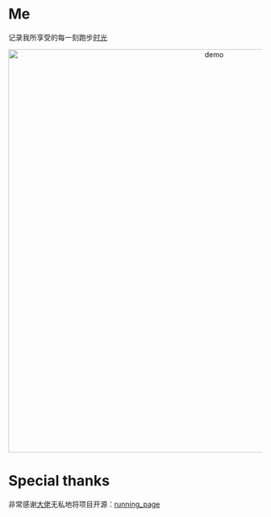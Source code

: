 # Me
记录我所享受的每一刻跑步[时光](https://run.zuoguai.xyz)




<p align="center">
  <img src="https://user-images.githubusercontent.com/15976103/98808834-c02f1d80-2457-11eb-9a7c-70e91faa5e30.gif" alt="demo" width="800">
</p>






# Special thanks



非常感谢[大佬](https://github.com/yihong0618)无私地将项目开源：[running_page](https://github.com/yihong0618/running_page)



